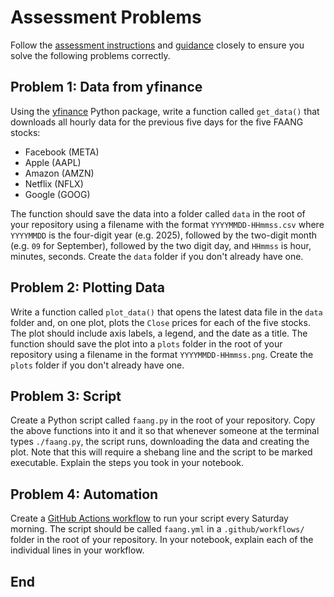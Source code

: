 # Assessment Problems

Follow the [assessment instructions](assessment.md) and [guidance](guidance.ipynb) closely to ensure you solve the following problems correctly.

## Problem 1: Data from yfinance

Using the [yfinance](https://github.com/ranaroussi/yfinance) Python package, write a function called `get_data()` that downloads all hourly data for the previous five days for the five FAANG stocks:

- Facebook (META)
- Apple (AAPL)
- Amazon (AMZN)
- Netflix (NFLX)
- Google (GOOG) 

The function should save the data into a folder called `data` in the root of your repository using a filename with the format `YYYYMMDD-HHmmss.csv` where `YYYYMMDD` is the four-digit year (e.g. 2025), followed by the two-digit month (e.g. `09` for September), followed by the two digit day, and `HHmmss` is hour, minutes, seconds.
Create the `data` folder if you don't already have one.

## Problem 2: Plotting Data

Write a function called `plot_data()` that opens the latest data file in the `data` folder and, on one plot, plots the `Close` prices for each of the five stocks.
The plot should include axis labels, a legend, and the date as a title.
The function should save the plot into a `plots` folder in the root of your repository using a filename in the format `YYYYMMDD-HHmmss.png`.
Create the `plots` folder if you don't already have one.

## Problem 3: Script

Create a Python script called `faang.py` in the root of your repository.
Copy the above functions into it and it so that whenever someone at the terminal types `./faang.py`, the script runs, downloading the data and creating the plot.
Note that this will require a shebang line and the script to be marked executable.
Explain the steps you took in your notebook.

## Problem 4: Automation

Create a [GitHub Actions workflow](https://docs.github.com/en/actions) to run your script every Saturday morning.
The script should be called `faang.yml` in a `.github/workflows/` folder in the root of your repository.
In your notebook, explain each of the individual lines in your workflow.

## End
